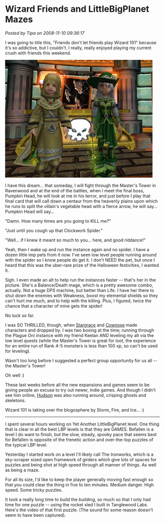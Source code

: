 # Wizard Friends and LittleBigPlanet Mazes

*Posted by Tipa on 2008-11-10 09:36:17*

I was going to title this, "Friends don't let friends play Wizard 101" because it's so addictive, but I couldn't. I really, really enjoyed playing my current crush with friends this weekend.

![](../../../uploads/2008/11/wizardgraphicalclient-2008-11-10-00-53-52-28.jpg "wizardgraphicalclient-2008-11-10-00-53-52-28")

I have this dream... that someday, I will fight through the Master's Tower in Ravenwood and at the end of the battles, when I meet the final boss, Pumpkin Head, he will look at me in his terror, and just before I play that final card that will call down a centaur from the heavenly plains upon which he runs to split the villain's vegetable head with a fierce arrow, he will say... Pumpkin Head will say...

"Damn. How many times are you going to KILL me?"

"Just until you cough up that Clockwork Spider."

"Well... if I knew it meant so much to you... here, and good riddance!"

Yeah, then I wake up and run the instance again and no spider. I have a dozen little imp pets from it now. I've seen low level people running around with the spider so I know people do get it. I don't NEED the pet, but once I heard that this was the uber-rare prize of the Halloween festivities, I wanted it.

Sigh. I even made an alt to help run the instances faster -- that's her in the picture. She's a Balance/Death mage, which is a pretty awesome combo, actually. Not a huge DPS machine, but better than Life. I have her there to shut down the enemies with Weakness, boost my elemental shields so they can't hurt me much, and to help with the killing. Plus, I figured, twice the chance that a character of mine gets the spider!

No luck so far.

I was SO THRILLED, though, when [Stargrace](http://mmoquests.com/2008/11/08/wandering-through-wizard101/) and [Cownose](http://cownosethe50poundcat.blogspot.com/) made characters and dropped by. I was two boxing at the time; running through the Plague Oni instance with my friend Keelan AND leveling my alt via the low level quests (while the Master's Tower is great for loot, the experience for an entire run of Rank 4-5 monsters is less than 100 xp, so can't be used for leveling). 

Wasn't too long before I suggested a perfect group opportunity for us all -- the Master's Tower!

Oh well :)

These last weeks before all the new expansions and games seem to be giving people an excuse to try out newer, indie games. And though I didn't see him online, [Hudson](http://hudshideout.com/blog/?p=1029) was also running around, crisping ghosts and skeletons.

Wizard 101 is taking over the blogosphere by Storm, Fire, and Ice... :)

---

I spent several hours working on Yet Another LittleBigPlanet level. One thing that is clear in all the best LBP levels is that they are GAMES. Befallen is a level I do want to finish, but the slow, steady, spooky pace that seems best for Befallen is opposite of the frenetic action and over-the-top puzzles of the typical LBP level.

Yesterday I started work on a level I'll likely call The Ironworks, which is a sky-scraper sized open framework of girders which give lots of spaces for puzzles and being shot at high speed through all manner of things. As well as being a maze.

For all its size, I'd like to keep the player generally moving fast enough so that you could clear the thing in five to ten minutes. Medium danger. High speed. Some tricky puzzles.

It took a really long time to build the building, so much so that I only had time for one puzzle -- using the rocket sled I built in Tanglewood Labs. Here's the video of that first puzzle. (The sound for some reason doesn't seem to have been captured).



